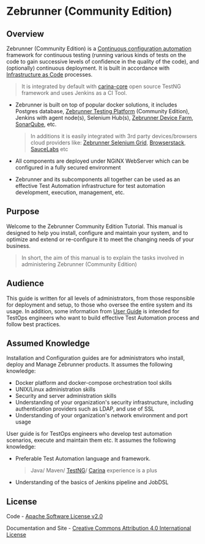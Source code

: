 Zebrunner (Community Edition)
==================

## Overview
Zebrunner (Community Edition) is a [Continuous configuration automation](https://en.wikipedia.org/wiki/Infrastructure_as_code#Continuous_configuration_automation) framework for continuous testing (running various kinds of tests on the code to gain successive levels of confidence in the quality of the code), and (optionally) continuous deployment. It is built in accordance with [Infrastructure as Code](https://en.wikipedia.org/wiki/Infrastructure_as_code) processes. 
> It is integrated by default with [carina-core](http://www.carina-core.io) open source TestNG framework and uses Jenkins as a CI Tool.

* Zebrunner is built on top of popular docker solutions, it includes Postgres database, [Zebrunner Testing Platform](https://zebrunner.com/testing-platform) (Community Edition), Jenkins with agent node(s), Selenium Hub(s), [Zebrunner Device Farm](https://zebrunner.com/products/mobile-testing-farm/), [SonarQube](https://github.com/zebrunner/sonarqube), etc. 
  > In additions it is easily integrated with 3rd party devices/browsers cloud providers like: [Zebrunner Selenium Grid](https://zebrunner.com/selenium-grid), [Browserstack](https://www.browserstack.com/), [SauceLabs](https://saucelabs.com/) etc

* All components are deployed under NGiNX WebServer which can be configured in a fully secured environment

* Zebrunner and its subcomponents all together can be used as an effective Test Automation infrastructure for test automation development, execution, management, etc.

## Purpose
Welcome to the Zebrunner Community Edition Tutorial. This manual is designed to help you install, configure and maintain your system, and to optimize and extend or re-configure it to meet the changing needs of your business. 
> In short, the aim of this manual is to explain the tasks involved in administering Zebrunner (Community Edition)

## Audience
This guide is written for all levels of administrators, from those responsible for deployment and setup, to those who oversee the entire system and its usage. In addition, some information from [User Guide](https://zebrunner.github.io/community-edition/user-guide/) is intended for TestOps engineers who want to build effective Test Automation process and follow best practices.

## Assumed Knowledge
Installation and Configuration guides are for administrators who install, deploy and Manage Zebrunner products. It assumes the following knowledge:

 * Docker platform and docker-compose orchestration tool skills
 * UNIX/Linux administration skills
 * Security and server administration skills
 * Understanding of your organization's security infrastructure, including authentication providers such as LDAP, and use of SSL
 * Understanding of your organization's network environment and port usage
 
User guide is for TestOps engineers who develop test automation scenarios, execute and maintain them etc. It assumes the following knowledge:

 * Preferable Test Automation language and framework. 
   > Java/ Maven/ [TestNG](https://testng.org/)/
   > [Carina](https://www.carina-core.io/) experience is a plus
   
 * Understanding of the basics of Jenkins pipeline and JobDSL


## License
Code - [Apache Software License v2.0](http://www.apache.org/licenses/LICENSE-2.0)

Documentation and Site - [Creative Commons Attribution 4.0 International License](http://creativecommons.org/licenses/by/4.0/deed.en_US)
